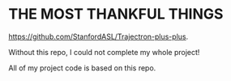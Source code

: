 # THE MOST THANKFUL THINGS
https://github.com/StanfordASL/Trajectron-plus-plus.

Without this repo, I could not complete my whole project!

All of my project code is based on this repo.
